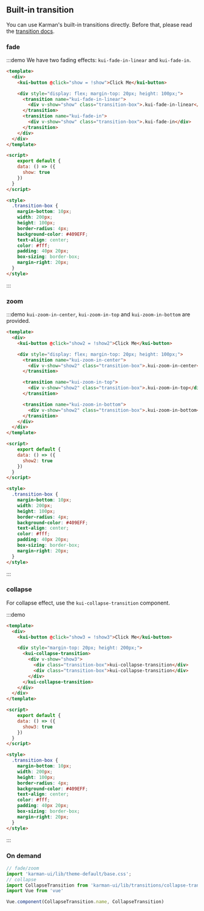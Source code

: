 ## Built-in transition

You can use Karman's built-in transitions directly. Before that, please read the [transition docs](https://vuejs.org/v2/api/#transition).

### fade

:::demo We have two fading effects: `kui-fade-in-linear` and `kui-fade-in`.
```html
<template>
  <div>
    <kui-button @click="show = !show">Click Me</kui-button>

    <div style="display: flex; margin-top: 20px; height: 100px;">
      <transition name="kui-fade-in-linear">
        <div v-show="show" class="transition-box">.kui-fade-in-linear</div>
      </transition>
      <transition name="kui-fade-in">
        <div v-show="show" class="transition-box">.kui-fade-in</div>
      </transition>
    </div>
  </div>
</template>

<script>
    export default {
    data: () => ({
      show: true
    })
  }
</script>

<style>
  .transition-box {
    margin-bottom: 10px;
    width: 200px;
    height: 100px;
    border-radius: 4px;
    background-color: #409EFF;
    text-align: center;
    color: #fff;
    padding: 40px 20px;
    box-sizing: border-box;
    margin-right: 20px;
  }
</style>
```
:::

### zoom

:::demo `kui-zoom-in-center`, `kui-zoom-in-top` and `kui-zoom-in-bottom` are provided.
```html
<template>
  <div>
    <kui-button @click="show2 = !show2">Click Me</kui-button>

    <div style="display: flex; margin-top: 20px; height: 100px;">
      <transition name="kui-zoom-in-center">
        <div v-show="show2" class="transition-box">.kui-zoom-in-center</div>
      </transition>

      <transition name="kui-zoom-in-top">
        <div v-show="show2" class="transition-box">.kui-zoom-in-top</div>
      </transition>

      <transition name="kui-zoom-in-bottom">
        <div v-show="show2" class="transition-box">.kui-zoom-in-bottom</div>
      </transition>
    </div>
  </div>
</template>

<script>
    export default {
    data: () => ({
      show2: true
    })
  }
</script>

<style>
  .transition-box {
    margin-bottom: 10px;
    width: 200px;
    height: 100px;
    border-radius: 4px;
    background-color: #409EFF;
    text-align: center;
    color: #fff;
    padding: 40px 20px;
    box-sizing: border-box;
    margin-right: 20px;
  }
</style>
```
:::


### collapse

For collapse effect, use the `kui-collapse-transition` component.

:::demo
```html
<template>
  <div>
    <kui-button @click="show3 = !show3">Click Me</kui-button>

    <div style="margin-top: 20px; height: 200px;">
      <kui-collapse-transition>
        <div v-show="show3">
          <div class="transition-box">kui-collapse-transition</div>
          <div class="transition-box">kui-collapse-transition</div>
        </div>
      </kui-collapse-transition>
    </div>
  </div>
</template>

<script>
    export default {
    data: () => ({
      show3: true
    })
  }
</script>

<style>
  .transition-box {
    margin-bottom: 10px;
    width: 200px;
    height: 100px;
    border-radius: 4px;
    background-color: #409EFF;
    text-align: center;
    color: #fff;
    padding: 40px 20px;
    box-sizing: border-box;
    margin-right: 20px;
  }
</style>
```
:::

### On demand

```js
// fade/zoom
import 'karman-ui/lib/theme-default/base.css';
// collapse
import CollapseTransition from 'karman-ui/lib/transitions/collapse-transition';
import Vue from 'vue'

Vue.component(CollapseTransition.name, CollapseTransition)
```
